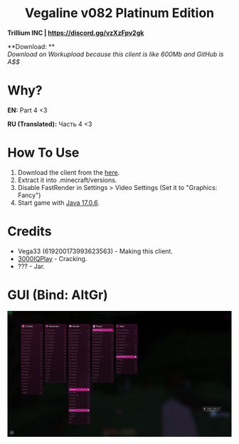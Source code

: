 <h1 align="center">Vegaline v082 Platinum Edition</h1>

**Trillium INC | https://discord.gg/vzXzFpv2gk**

**Download: ** <br/>
*Download on Workupload because this client is like 600Mb and GitHub is A$$*

# Why?
**EN:** Part 4 <3

**RU (Translated):** Часть 4 <3

# How To Use

1. Download the client from the [here]().
2. Extract it into .minecraft/versions.
3. Disable FastRender in Settings > Video Settings (Set it to "Graphics: Fancy")
4. Start game with [Java 17.0.6](https://download.oracle.com/java/17/archive/jdk-17.0.6_windows-x64_bin.exe).

# Credits
- Vega33 (619200173993623563) - Making this client.
- [3000IQPlay](https://github.com/3000IQPlay) - Cracking.
- ??? - Jar.

# GUI (Bind: AltGr)

![image](https://github.com/WalmartSolutions/VegaLine-00082E/blob/main/gui.png?raw=true)
